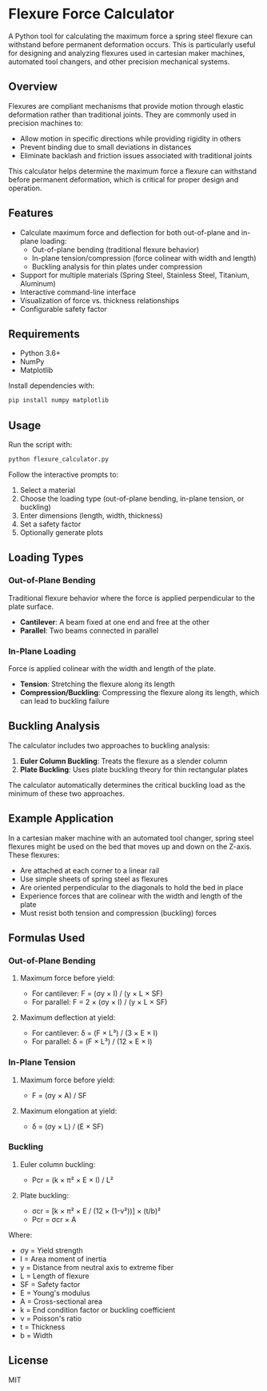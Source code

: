 # Flexure Force Calculator

A Python tool for calculating the maximum force a spring steel flexure can withstand before permanent deformation occurs. This is particularly useful for designing and analyzing flexures used in cartesian maker machines, automated tool changers, and other precision mechanical systems.

## Overview

Flexures are compliant mechanisms that provide motion through elastic deformation rather than traditional joints. They are commonly used in precision machines to:

- Allow motion in specific directions while providing rigidity in others
- Prevent binding due to small deviations in distances
- Eliminate backlash and friction issues associated with traditional joints

This calculator helps determine the maximum force a flexure can withstand before permanent deformation, which is critical for proper design and operation.

## Features

- Calculate maximum force and deflection for both out-of-plane and in-plane loading:
  - Out-of-plane bending (traditional flexure behavior)
  - In-plane tension/compression (force colinear with width and length)
  - Buckling analysis for thin plates under compression
- Support for multiple materials (Spring Steel, Stainless Steel, Titanium, Aluminum)
- Interactive command-line interface
- Visualization of force vs. thickness relationships
- Configurable safety factor

## Requirements

- Python 3.6+
- NumPy
- Matplotlib

Install dependencies with:

```bash
pip install numpy matplotlib
```

## Usage

Run the script with:

```bash
python flexure_calculator.py
```

Follow the interactive prompts to:
1. Select a material
2. Choose the loading type (out-of-plane bending, in-plane tension, or buckling)
3. Enter dimensions (length, width, thickness)
4. Set a safety factor
5. Optionally generate plots

## Loading Types

### Out-of-Plane Bending
Traditional flexure behavior where the force is applied perpendicular to the plate surface.
- **Cantilever**: A beam fixed at one end and free at the other
- **Parallel**: Two beams connected in parallel

### In-Plane Loading
Force is applied colinear with the width and length of the plate.
- **Tension**: Stretching the flexure along its length
- **Compression/Buckling**: Compressing the flexure along its length, which can lead to buckling failure

## Buckling Analysis

The calculator includes two approaches to buckling analysis:
1. **Euler Column Buckling**: Treats the flexure as a slender column
2. **Plate Buckling**: Uses plate buckling theory for thin rectangular plates

The calculator automatically determines the critical buckling load as the minimum of these two approaches.

## Example Application

In a cartesian maker machine with an automated tool changer, spring steel flexures might be used on the bed that moves up and down on the Z-axis. These flexures:

- Are attached at each corner to a linear rail
- Use simple sheets of spring steel as flexures
- Are oriented perpendicular to the diagonals to hold the bed in place
- Experience forces that are colinear with the width and length of the plate
- Must resist both tension and compression (buckling) forces

## Formulas Used

### Out-of-Plane Bending
1. Maximum force before yield:
   - For cantilever: F = (σy × I) / (y × L × SF)
   - For parallel: F = 2 × (σy × I) / (y × L × SF)

2. Maximum deflection at yield:
   - For cantilever: δ = (F × L³) / (3 × E × I)
   - For parallel: δ = (F × L³) / (12 × E × I)

### In-Plane Tension
1. Maximum force before yield:
   - F = (σy × A) / SF

2. Maximum elongation at yield:
   - δ = (σy × L) / (E × SF)

### Buckling
1. Euler column buckling:
   - Pcr = (k × π² × E × I) / L²

2. Plate buckling:
   - σcr = [k × π² × E / (12 × (1-ν²))] × (t/b)²
   - Pcr = σcr × A

Where:
- σy = Yield strength
- I = Area moment of inertia
- y = Distance from neutral axis to extreme fiber
- L = Length of flexure
- SF = Safety factor
- E = Young's modulus
- A = Cross-sectional area
- k = End condition factor or buckling coefficient
- ν = Poisson's ratio
- t = Thickness
- b = Width

## License

MIT
